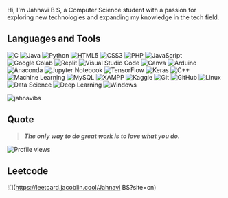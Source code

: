Hi, I'm Jahnavi B S, a Computer Science student with a passion for exploring new technologies and expanding my knowledge in the tech field.

## Languages and Tools
![C](https://img.shields.io/badge/-C-A8B9CC?logo=c&logoColor=white&style=flat)
![Java](https://img.shields.io/badge/-Java-007396?logo=java&logoColor=white&style=flat)
![Python](https://img.shields.io/badge/-Python-3776AB?logo=python&logoColor=white&style=flat)
![HTML5](https://img.shields.io/badge/-HTML5-E34F26?logo=html5&logoColor=white&style=flat)
![CSS3](https://img.shields.io/badge/-CSS3-1572B6?logo=css3&logoColor=white&style=flat)
![PHP](https://img.shields.io/badge/-PHP-777BB4?logo=php&logoColor=white&style=flat)
![JavaScript](https://img.shields.io/badge/-JavaScript-F7DF1E?logo=javascript&logoColor=white&style=flat)
![Google Colab](https://img.shields.io/badge/-Google%20Colab-F9AB00?logo=google-colab&logoColor=white&style=flat)
![Replit](https://img.shields.io/badge/-Replit-F26207?logo=replit&logoColor=white&style=flat)
![Visual Studio Code](https://img.shields.io/badge/-Visual%20Studio%20Code-007ACC?logo=visual-studio-code&logoColor=white&style=flat)
![Canva](https://img.shields.io/badge/-Canva-00C4CC?logo=canva&logoColor=white&style=flat)
![Arduino](https://img.shields.io/badge/-Arduino-00979D?logo=arduino&logoColor=white&style=flat)
![Anaconda](https://img.shields.io/badge/-Anaconda-44A833?logo=anaconda&logoColor=white&style=flat)
![Jupyter Notebook](https://img.shields.io/badge/-Jupyter-FF9900?logo=jupyter&logoColor=white&style=flat)
![TensorFlow](https://img.shields.io/badge/-TensorFlow-FF6F00?logo=tensorflow&logoColor=white&style=flat)
![Keras](https://img.shields.io/badge/-Keras-D00000?logo=keras&logoColor=white&style=flat)
![C++](https://img.shields.io/badge/-C++-00599C?logo=c%2B%2B&logoColor=white&style=flat)
![Machine Learning](https://img.shields.io/badge/-Machine%20Learning-102230?logo=machine-learning&logoColor=white&style=flat)
![MySQL](https://img.shields.io/badge/-MySQL-4479A1?logo=mysql&logoColor=white&style=flat)
![XAMPP](https://img.shields.io/badge/-XAMPP-FB7A24?logo=xampp&logoColor=white&style=flat)
![Kaggle](https://img.shields.io/badge/-Kaggle-20BEFF?logo=kaggle&logoColor=white&style=flat)
![Git](https://img.shields.io/badge/-Git-F05032?logo=git&logoColor=white&style=flat)
![GitHub](https://img.shields.io/badge/-GitHub-181717?logo=github&logoColor=white&style=flat)
![Linux](https://img.shields.io/badge/-Linux-FCC624?logo=linux&logoColor=white&style=flat)
![Data Science](https://img.shields.io/badge/-Data%20Science-4B8BBE?logo=data-science&logoColor=white&style=flat)
![Deep Learning](https://img.shields.io/badge/-Deep%20Learning-8C1515?logo=deep-learning&logoColor=white&style=flat)
![Windows](https://img.shields.io/badge/-Windows-0078D6?logo=windows&logoColor=white&style=flat)

<p><img align="center" src="https://github-readme-stats.vercel.app/api/top-langs?username=Jahnavibs03&show_icons=true&locale=en&layout=compact" alt="jahnavibs" /></p>


## Quote
> _**The only way to do great work is to love what you do.**_

![Profile views](https://komarev.com/ghpvc/?username=Jahnavibs03)

## Leetcode
![](https://leetcard.jacoblin.cool/Jahnavi BS?site=cn)
